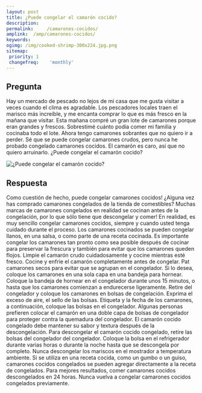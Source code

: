 ```yaml
---
layout: post
title: ¿Puede congelar el camarón cocido?  
description: 
permalink:     /camarones-cocidos/
amplink:  /amp/camarones-cocidos/
keywords: 
ogimg: /img/cooked-shrimp-300x224.jpg.png
sitemap:
 priority: 1
 changefreq:    'monthly'
---
```




## Pregunta

Hay un mercado de pescado no lejos de mi casa que me gusta visitar a veces cuando el clima es agradable. Los pescadores locales traen el marisco más increíble, y me encanta comprar lo que es más fresco en la mañana que visitar. Esta mañana compré un gran lote de camarones porque eran grandes y frescos. Sobrestimé cuánto podía comer mi familia y cocinaba todo el lote. Ahora tengo camarones sobrantes que no quiero ir a perder. Sé que se puede congelar camarones crudos, pero nunca he probado congelado camarones cocidos. El camarón es caro, así que no quiero arruinarlo. ¿Puede congelar el camarón cocido?


![¿Puede congelar el camarón cocido?](https://sepuedecongelar.com/img/cooked-shrimp-300x224.jpg "¿Puede congelar el camarón cocido?" )


## Respuesta

Como cuestión de hecho, puede congelar camarones cocidos! ¿Alguna vez has comprado camarones congelados de la tienda de comestibles? Muchas marcas de camarones congelados en realidad se cocinan antes de la congelación, por lo que sólo tiene que descongelar y comer! En realidad, es muy sencillo congelar camarones cocidos, siempre y cuando usted tenga cuidado durante el proceso. Los camarones cocinados se pueden congelar llanos, en una salsa, o como parte de una receta cocinada.
Es importante congelar los camarones tan pronto como sea posible después de cocinar para preservar la frescura y también para evitar que los camarones queden flojos. Limpie el camarón crudo cuidadosamente y cocine mientras esté fresco. Cocine y enfríe el camarón completamente antes de congelar. Pat camarones secos para evitar que se agrupan en el congelador. Si lo desea, coloque los camarones en una sola capa en una bandeja para hornear. Coloque la bandeja de hornear en el congelador durante unos 15 minutos, o hasta que los camarones comienzan a endurecerse ligeramente. Retire del congelador y coloque los camarones en bolsas de congelación. Exprima el exceso de aire, el sello de las bolsas. Etiqueta y la fecha de los camarones, a continuación, coloque las bolsas en el congelador. Algunas personas prefieren colocar el camarón en una doble capa de bolsas de congelador para proteger contra la quemadura del congelador. El camarón cocido congelado debe mantener su sabor y textura después de la descongelación.
Para descongelar el camarón cocido congelado, retire las bolsas del congelador del congelador. Coloque la bolsa en el refrigerador durante varias horas o durante la noche hasta que se descongela por completo. Nunca descongelar los mariscos en el mostrador a temperatura ambiente. Si se utiliza en una receta cocida, como un gumbo o un guiso, camarones cocidos congelados se pueden agregar directamente a la receta de congelados. Para mejores resultados, comer camarones cocidos descongelados en 24 horas. Nunca vuelva a congelar camarones cocidos congelados previamente.